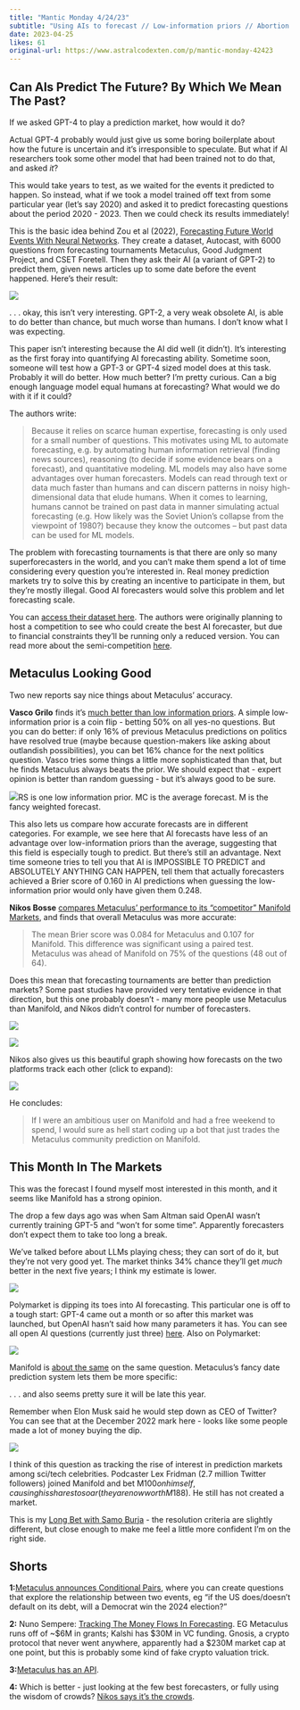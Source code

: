 ```yaml
---
title: "Mantic Monday 4/24/23"
subtitle: "Using AIs to forecast // Low-information priors // Abortion pill access"
date: 2023-04-25
likes: 61
original-url: https://www.astralcodexten.com/p/mantic-monday-42423
---
```

## Can AIs Predict The Future? By Which We Mean The Past?

If we asked GPT-4 to play a prediction market, how would it do?

Actual GPT-4 probably would just give us some boring boilerplate about how the future is uncertain and it’s irresponsible to speculate. But what if AI researchers took some other model that had been trained not to do that, and asked _it_?

This would take years to test, as we waited for the events it predicted to happen. So instead, what if we took a model trained off text from some particular year (let’s say 2020) and asked it to predict forecasting questions about the period 2020 - 2023. Then we could check its results immediately!

This is the basic idea behind Zou et al (2022), [Forecasting Future World Events With Neural Networks](https://arxiv.org/pdf/2206.15474.pdf). They create a dataset, Autocast, with 6000 questions from forecasting tournaments Metaculus, Good Judgment Project, and CSET Foretell. Then they ask their AI (a variant of GPT-2) to predict them, given news articles up to some date before the event happened. Here’s their result:

[![](https://substackcdn.com/image/fetch/w_1456,c_limit,f_auto,q_auto:good,fl_progressive:steep/https%3A%2F%2Fsubstack-post-media.s3.amazonaws.com%2Fpublic%2Fimages%2F9e3275f3-5cde-4f08-b9a2-7f6c85956452_688x475.png)](https://substackcdn.com/image/fetch/f_auto,q_auto:good,fl_progressive:steep/https%3A%2F%2Fsubstack-post-media.s3.amazonaws.com%2Fpublic%2Fimages%2F9e3275f3-5cde-4f08-b9a2-7f6c85956452_688x475.png)

. . . okay, this isn’t very interesting. GPT-2, a very weak obsolete AI, is able to do better than chance, but much worse than humans. I don’t know what I was expecting.

This paper isn’t interesting because the AI did well (it didn’t). It’s interesting as the first foray into quantifying AI forecasting ability. Sometime soon, someone will test how a GPT-3 or GPT-4 sized model does at this task. Probably it will do better. How much better? I’m pretty curious. Can a big enough language model equal humans at forecasting? What would we do with it if it could?

The authors write:

> Because it relies on scarce human expertise, forecasting is only used for a small number of questions. This motivates using ML to automate forecasting, e.g. by automating human information retrieval (finding news sources), reasoning (to decide if some evidence bears on a forecast), and quantitative modeling. ML models may also have some advantages over human forecasters. Models can read through text or data much faster than humans and can discern patterns in noisy high-dimensional data that elude humans. When it comes to learning, humans cannot be trained on past data in manner simulating actual forecasting (e.g. How likely was the Soviet Union’s collapse from the viewpoint of 1980?) because they know the outcomes – but past data can be used for ML models.

The problem with forecasting tournaments is that there are only so many superforecasters in the world, and you can’t make them spend a lot of time considering every question you’re interested in. Real money prediction markets try to solve this by creating an incentive to participate in them, but they’re mostly illegal. Good AI forecasters would solve this problem and let forecasting scale.

You can [access their dataset here](https://github.com/andyzoujm/autocast). The authors were originally planning to host a competition to see who could create the best AI forecaster, but due to financial constraints they’ll be running only a reduced version. You can read more about the semi-competition [here](https://forecasting.mlsafety.org/).

## Metaculus Looking Good

Two new reports say nice things about Metaculus’ accuracy.

 **Vasco Grilo** finds it’s [much better than low information priors](https://forum.effectivealtruism.org/posts/JN6wm6u5MMmqwdnEs/metaculus-predictions-are-much-better-than-low-information). A simple low-information prior is a coin flip - betting 50% on all yes-no questions. But you can do better: if only 16% of previous Metaculus predictions on politics have resolved true (maybe because question-makers like asking about outlandish possibilities), you can bet 16% chance for the next politics question. Vasco tries some things a little more sophisticated than that, but he finds Metaculus always beats the prior. We should expect that - expert opinion is better than random guessing - but it’s always good to be sure.

[![](https://substackcdn.com/image/fetch/w_1456,c_limit,f_auto,q_auto:good,fl_progressive:steep/https%3A%2F%2Fsubstack-post-media.s3.amazonaws.com%2Fpublic%2Fimages%2F4413eff8-a957-475f-b938-7487a3a3f749_626x737.png)](https://substackcdn.com/image/fetch/f_auto,q_auto:good,fl_progressive:steep/https%3A%2F%2Fsubstack-post-media.s3.amazonaws.com%2Fpublic%2Fimages%2F4413eff8-a957-475f-b938-7487a3a3f749_626x737.png)RS is one low information prior. MC is the average forecast. M is the fancy weighted forecast.

This also lets us compare how accurate forecasts are in different categories. For example, we see here that AI forecasts have less of an advantage over low-information priors than the average, suggesting that this field is especially tough to predict. But there’s still an advantage. Next time someone tries to tell you that AI is IMPOSSIBLE TO PREDICT and ABSOLUTELY ANYTHING CAN HAPPEN, tell them that actually forecasters achieved a Brier score of 0.160 in AI predictions when guessing the low-information prior would only have given them 0.248.

 **Nikos Bosse** [compares Metaculus’ performance to its “competitor” Manifold Markets](https://forum.effectivealtruism.org/posts/PGqu4MD3AKHun7kaF/predictive-performance-on-metaculus-vs-manifold-markets), and finds that overall Metaculus was more accurate:

> The mean Brier score was 0.084 for Metaculus and 0.107 for Manifold. This difference was significant using a paired test. Metaculus was ahead of Manifold on 75% of the questions (48 out of 64). 

Does this mean that forecasting tournaments are better than prediction markets? Some past studies have provided very tentative evidence in that direction, but this one probably doesn’t - many more people use Metaculus than Manifold, and Nikos didn’t control for number of forecasters.

[![](https://substackcdn.com/image/fetch/w_1456,c_limit,f_auto,q_auto:good,fl_progressive:steep/https%3A%2F%2Fsubstack-post-media.s3.amazonaws.com%2Fpublic%2Fimages%2F006ef16b-5465-45a2-82d7-ab08fade9bc9_490x388.png)](https://substackcdn.com/image/fetch/f_auto,q_auto:good,fl_progressive:steep/https%3A%2F%2Fsubstack-post-media.s3.amazonaws.com%2Fpublic%2Fimages%2F006ef16b-5465-45a2-82d7-ab08fade9bc9_490x388.png)

[![](https://substackcdn.com/image/upload/f_auto,q_auto/v1/mirroredImages/PGqu4MD3AKHun7kaF/r3mmwukgkdczhxeplhrn)](https://substackcdn.com/image/upload/f_auto,q_auto/v1/mirroredImages/PGqu4MD3AKHun7kaF/r3mmwukgkdczhxeplhrn)

Nikos also gives us this beautiful graph showing how forecasts on the two platforms track each other (click to expand):

[![](https://substackcdn.com/image/fetch/w_1456,c_limit,f_auto,q_auto:good,fl_progressive:steep/https%3A%2F%2Fsubstack-post-media.s3.amazonaws.com%2Fpublic%2Fimages%2Fd8f88c52-baf8-4a96-941b-d8dd07d15fbe_607x467.png)](https://substackcdn.com/image/upload/f_auto,q_auto/v1/mirroredImages/PGqu4MD3AKHun7kaF/rh4srwqchnuhpngskem2)

He concludes:

> If I were an ambitious user on Manifold and had a free weekend to spend, I would sure as hell start coding up a bot that just trades the Metaculus community prediction on Manifold. 

## This Month In The Markets

This was the forecast I found myself most interested in this month, and it seems like Manifold has a strong opinion.

The drop a few days ago was when Sam Altman said OpenAI wasn’t currently training GPT-5 and “won’t for some time”. Apparently forecasters don’t expect them to take too long a break.

We’ve talked before about LLMs playing chess; they can sort of do it, but they’re not very good yet. The market thinks 34% chance they’ll get _much_ better in the next five years; I think my estimate is lower.

[![](https://substackcdn.com/image/fetch/w_1456,c_limit,f_auto,q_auto:good,fl_progressive:steep/https%3A%2F%2Fsubstack-post-media.s3.amazonaws.com%2Fpublic%2Fimages%2F245aec96-d6ae-4e67-a3a5-bba571b218e6_727x394.png)](https://polymarket.com/event/will-gpt-4-have-500b-parametershttps://polymarket.com/event/will-gpt-4-have-500b-parameters)

Polymarket is dipping its toes into AI forecasting. This particular one is off to a tough start: GPT-4 came out a month or so after this market was launched, but OpenAI hasn’t said how many parameters it has. You can see all open AI questions (currently just three) [here](https://polymarket.com/markets?_c=ai). Also on Polymarket:

[![](https://substackcdn.com/image/fetch/w_1456,c_limit,f_auto,q_auto:good,fl_progressive:steep/https%3A%2F%2Fsubstack-post-media.s3.amazonaws.com%2Fpublic%2Fimages%2F2557e608-e39f-47cd-8eb7-fbf125e8d7d4_733x419.png)](https://polymarket.com/event/will-spacexs-starship-reach-outer-space-by)

Manifold is [about the same](https://manifold.markets/ACXBot/40-will-spacexs-starship-reach-orbi) on the same question. Metaculus’s fancy date prediction system lets them be more specific:

. . . and also seems pretty sure it will be late this year.

Remember when Elon Musk said he would step down as CEO of Twitter? You can see that at the December 2022 mark here - looks like some people made a lot of money buying the dip.

[![](https://substackcdn.com/image/fetch/w_1456,c_limit,f_auto,q_auto:good,fl_progressive:steep/https%3A%2F%2Fsubstack-post-media.s3.amazonaws.com%2Fpublic%2Fimages%2F84bd62fb-a104-4f14-94c8-80faf69627b7_795x404.png)](https://substackcdn.com/image/fetch/f_auto,q_auto:good,fl_progressive:steep/https%3A%2F%2Fsubstack-post-media.s3.amazonaws.com%2Fpublic%2Fimages%2F84bd62fb-a104-4f14-94c8-80faf69627b7_795x404.png)

I think of this question as tracking the rise of interest in prediction markets among sci/tech celebrities. Podcaster Lex Fridman (2.7 million Twitter followers) joined Manifold and bet M$100 on himself, causing his shares to soar (they are now worth M$188). He still has not created a market.

This is my [Long Bet with Samo Burja](https://longbets.org/bets/) \- the resolution criteria are slightly different, but close enough to make me feel a little more confident I’m on the right side.

## Shorts

 **1:**[Metaculus announces Conditional Pairs](https://twitter.com/metaculus/status/1627707146119876609), where you can create questions that explore the relationship between two events, eg “if the US does/doesn’t default on its debt, will a Democrat win the 2024 election?”

 **2:** Nuno Sempere: [Tracking The Money Flows In Forecasting](https://forum.effectivealtruism.org/posts/ytHCpLbT6A4gxqH8s/tracking-the-money-flows-in-forecasting). EG Metaculus runs off of ~$6M in grants; Kalshi has $30M in VC funding. Gnosis, a crypto protocol that never went anywhere, apparently had a $230M market cap at one point, but this is probably some kind of fake crypto valuation trick.

 **3:**[Metaculus has an API](https://www.metaculus.com/api2/schema/redoc/).

 **4:** Which is better - just looking at the few best forecasters, or fully using the wisdom of crowds? [Nikos says it’s the crowds](https://forum.effectivealtruism.org/posts/akn2BFhhM9CzwpLEA/wisdom-of-the-crowd-vs-the-best-of-the-best-of-the-best).

